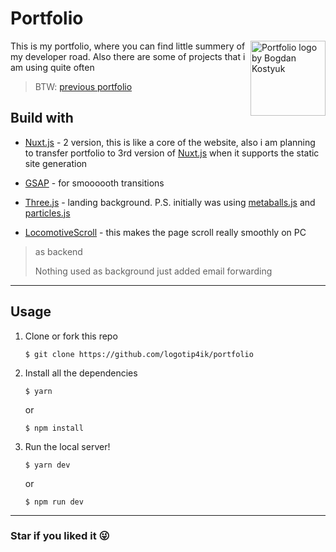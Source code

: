 # Portfolio

<img src="https://bogdankostyuk.xyz/logo.png" align="right"
     alt="Portfolio logo by Bogdan Kostyuk" width="120" height="120">

This is my portfolio, where you can find little summery of my developer road. Also there are some of
projects that i am using quite often

> BTW: [previous portfolio](https://next.portfolio-5iw.pages.dev/)

## Build with

- [Nuxt.js](https://nuxtjs.org/) - 2 version, this is like a core of the website, also i am planning to transfer portfolio to 3rd version of [Nuxt.js](https://v3.nuxtjs.org/) when it supports the static site generation

- [GSAP](https://greensock.com/gsap/) - for smoooooth transitions

- [Three.js](https://threejs.org/) - landing background. P.S. initially was using [metaballs.js](https://www.npmjs.com/package/metaballs-js) and [particles.js](https://vincentgarreau.com/particles.js/)

- [LocomotiveScroll](https://github.com/locomotivemtl/locomotive-scroll) - this makes the page scroll really smoothly on PC

> as backend
>
> Nothing used as background just added email forwarding

---

## Usage

1. Clone or fork this repo

   ```shell
   $ git clone https://github.com/logotip4ik/portfolio
   ```

2. Install all the dependencies

   ```shell
   $ yarn
   ```

   or

   ```
   $ npm install
   ```

3. Run the local server!
   ```shell
   $ yarn dev
   ```
   or
   ```shell
   $ npm run dev
   ```

---

### Star if you liked it 😜
